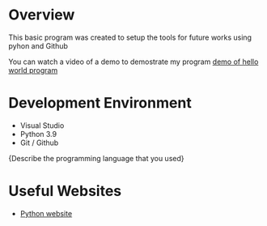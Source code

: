 # Overview

This basic program was created to setup the tools for future works using pyhon and Github

You can watch a video of a demo to demostrate my program [demo of hello world program ](https://youtu.be/Vv0HkZWzXRo)

# Development Environment

- Visual Studio
- Python 3.9
- Git / Github

{Describe the programming language that you used}

# Useful Websites

- [Python website](https://www.python.org/)
